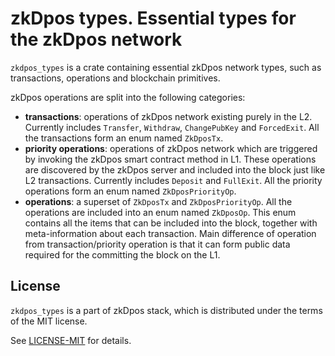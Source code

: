 # zkDpos types. Essential types for the zkDpos network

`zkdpos_types` is a crate containing essential zkDpos network types, such as transactions, operations and blockchain
primitives.

zkDpos operations are split into the following categories:

- **transactions**: operations of zkDpos network existing purely in the L2. Currently includes `Transfer`, `Withdraw`,
  `ChangePubKey` and `ForcedExit`. All the transactions form an enum named `ZkDposTx`.
- **priority operations**: operations of zkDpos network which are triggered by invoking the zkDpos smart contract method
  in L1. These operations are discovered by the zkDpos server and included into the block just like L2 transactions.
  Currently includes `Deposit` and `FullExit`. All the priority operations form an enum named `ZkDposPriorityOp`.
- **operations**: a superset of `ZkDposTx` and `ZkDposPriorityOp`. All the operations are included into an enum named
  `ZkDposOp`. This enum contains all the items that can be included into the block, together with meta-information about
  each transaction. Main difference of operation from transaction/priority operation is that it can form public data
  required for the committing the block on the L1.

## License

`zkdpos_types` is a part of zkDpos stack, which is distributed under the terms of the MIT license.

See [LICENSE-MIT](../../LICENSE-MIT) for details.
